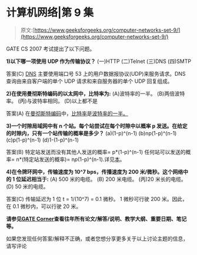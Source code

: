 # 计算机网络|第 9 集

> 原文:[https://www.geeksforgeeks.org/computer-networks-set-9/](https://www.geeksforgeeks.org/computer-networks-set-9/)

GATE CS 2007 考试提出了以下问题。

**1)以下哪一项使用 UDP 作为传输协议？**
(一)HTTP
(二)Telnet
(三)DNS
(四)SMTP

答案(C)
[DNS](http://en.wikipedia.org/wiki/Domain_Name_System) 主要使用端口号 53 上的用户数据报协议(UDP)来服务请求。DNS 查询由来自客户端的单个 UDP 请求和来自服务器的单个 UDP 回复组成。

**2)在使用曼彻斯特编码的以太网中，比特率为:**
(A)波特率的一半。
(B)两倍波特率。
(丙)与波特率相同。
(D)以上都不是

答案(A)
在[曼彻斯特编码](http://en.wikipedia.org/wiki/Manchester_code)中，[比特率](http://en.wikipedia.org/wiki/Bit_rate)是[波特率的一半。](http://en.wikipedia.org/wiki/Baud)

**3)一个时隙局域网中有 n 个站。每个站尝试在每个时隙中以概率 p 发送。在给定的时隙内，只有一个站传输的概率是多少？**
(a)(1-p)^(n-1)
(b)np(1-p)^(n-1)
(c)p(1-p)^(n-1)
(d)1-(1-p)^(n-1)

答案(B)
特定站发送而没有其他人发送的概率= p*(1-p)^(n-1)
任何站可以发送的概率= n*(特定站发送的概率)= n*p*(1-p)^(n-1).详见[本](http://www.cs.umd.edu/~shankar/417-F01/Slides/chapter5a-aus/sld022.htm)。

**4)在令牌环网中，传输速度为 10^7 bps，传播速度为 200 米/微秒。这个网络中的 1 位延迟相当于:**
(A) 500 米的电缆。
(B) 200 米电缆。
(丙)20 米长的电缆。
(D) 50 米的电缆。

答案(C)
传输延迟为 1 位 t = 1/(10^7) = 0.1 微秒。
1 微秒可行驶 200 米。因此，在 0.1 微秒内，可以行驶 20 米。

**请参见**[**GATE Corner**](http://geeksquiz.com/gate-corner-2/)**查看往年所有论文/解答/说明、教学大纲、重要日期、笔记等。**

如果您发现任何答案/解释不正确，或者您想分享更多关于以上讨论主题的信息，请写评论